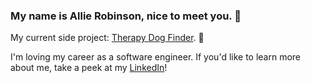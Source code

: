 ### My name is Allie Robinson, nice to meet you. 🌻

My current side project: <a href="https://github.com/side-project-starter">Therapy Dog Finder</a>. 🐾 <br />

I'm loving my career as a software engineer. If you'd like to learn more about me, take a peek at my <a href="https://www.linkedin.com/in/allie-robinson/">LinkedIn</a>!
